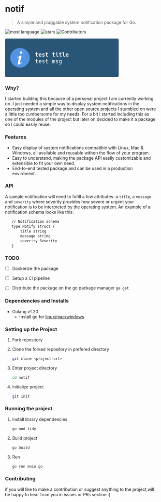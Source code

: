 # notif

> A simple and pluggable system notification package for Go.

![most language](https://img.shields.io/github/languages/top/xasterKies/notif?color=blue&style=for-the-badge)
![stars](https://img.shields.io/github/stars/xasterKies/notif?color=blue&style=for-the-badge)
![Contributors](https://img.shields.io/github/contributors/xasterKies/notif?color=blue&style=for-the-badge)

![Alt text](./notif-test-linux.png "notif")

### Why?

I started building this because of a personal project I am currently working on. I just needed a simple way to display system notifications in the operating system and all the other open source projects I stumbled on were a little too cumbersome for my needs. For a bit I started including this as one of the modules of the project but later on decided to make it a package so I could easily reuse.


### Features

- Easy display of system notifications compatible with Linux, Mac & Windows, all available and reusable withen the flow of your program.
- Easy to understand, making the package API easily customizable and extensible to fit your own need.
- End-to-end tested package and can be used in a production enviroment.


### API

A sample notification will need to fufill a few attributes: a `title`, a `message` and `severity` where severity provides how severe or urgent your notification is to be interpreted by the operating system. An example of a notification schema looks like this:

 ```
    // Notification schema
    type Notify struct {
        title string
        message string
        severity Severity
    }
```

### TODO
 - [ ] Dockerize the package
 - [ ] Setup a CI pipeline
 - [ ] Distribute the package on the go package manager `go get`


### Dependencies and Installs

- Golang v1.20
  - Install go for [linux/mac/windows](https://go.dev/doc/install)

### Setting up the Project

1. Fork repository

2. Clone the forked repository in prefered directory

   ```bash
   git clone <project-url>
   ```

3. Enter project directory
  
   ```bash
   cd notif
   ```

4. Initialize project

   ```bash
   git init
   ```

### Running the project

1. Install library dependencies

    ```bash
    go mod tidy
    ```

2. Build project

   ```bash
   go build
   ```

3. Run

    ```bash
   go run main.go
   ```


### Contributing

if you will like to make a contribution or suggest anything to the project,will be happy to hear from you in issues or PRs section :)    

